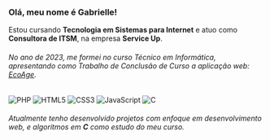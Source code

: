 ### Olá, meu nome é Gabrielle!

 Estou cursando **Tecnologia em Sistemas para Internet** e atuo como **Consultora de ITSM**, na empresa **Service Up**.
###### No ano de 2023, me formei no curso Técnico em Informática, apresentando como Trabalho de Conclusão de Curso a aplicação web: [EcoAge](https://github.com/Eco-Age/ecoage).
![PHP](https://img.shields.io/badge/PHP-777BB4?style=for-the-badge&logo=php&logoColor=white) ![HTML5](https://img.shields.io/badge/HTML5-E34F26?style=for-the-badge&logo=html5&logoColor=white) ![CSS3](https://img.shields.io/badge/CSS3-1572B6?style=for-the-badge&logo=css3&logoColor=white) ![JavaScript](https://img.shields.io/badge/JavaScript-F7DF1E?style=for-the-badge&logo=javascript&logoColor=black) ![C](https://img.shields.io/badge/C-00599C?style=for-the-badge&logo=c&logoColor=white)

###### Atualmente tenho desenvolvido projetos com enfoque em desenvolvimento web, e algoritmos em **C** como estudo do meu curso.


          


